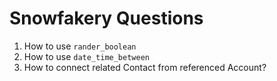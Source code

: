 # Snowfakery Questions
1. How to use ```rander_boolean```
2. How to use ```date_time_between```
4. How to connect related Contact from referenced Account?